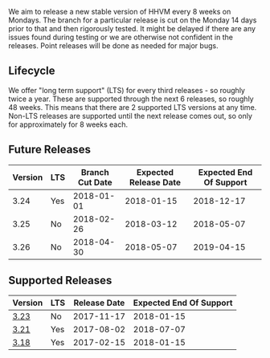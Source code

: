 We aim to release a new stable version of HHVM every 8 weeks on Mondays. The branch for a particular release is cut on the Monday 14 days prior to that and then rigorously tested. It might be delayed if there are any issues found during testing or we are otherwise not confident in the releases. Point releases will be done as needed for major bugs.

## Lifecycle

We offer "long term support" (LTS) for every third releases - so roughly twice a year. These are supported through the next 6 releases, so roughly 48 weeks. This means that there are 2 supported LTS versions at any time. Non-LTS releases are supported until the next release comes out, so only for approximately for 8 weeks each.

## Future Releases

| Version | LTS | Branch Cut Date | Expected Release Date | Expected End Of Support |
|---------|-----|-----------------|-----------------------|-------------------------|
| 3.24    | Yes | 2018-01-01      | 2018-01-15            | 2018-12-17              |
| 3.25    | No  | 2018-02-26      | 2018-03-12            | 2018-05-07              |
| 3.26    | No  | 2018-04-30      | 2018-05-07            | 2019-04-15              |

## Supported Releases

| Version                                                | LTS | Release Date | Expected End Of Support |
|--------------------------------------------------------|-----|--------------|-------------------------|
| [3.23](http://hhvm.com/blog/2017/09/26/hhvm-3-23.html) | No  | 2017-11-17   | 2018-01-15              |
| [3.21](http://hhvm.com/blog/2017/08/02/hhvm-3-21.html) | Yes | 2017-08-02   | 2018-07-07              |
| [3.18](http://hhvm.com/blog/2017/02/15/hhvm-3-18.html) | Yes | 2017-02-15   | 2018-01-15              |
